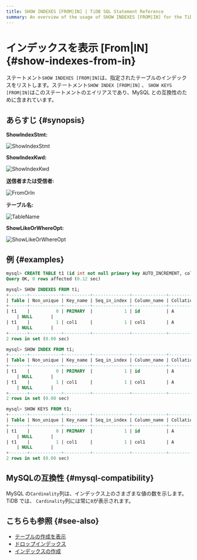 ```yaml
---
title: SHOW INDEXES [FROM|IN] | TiDB SQL Statement Reference
summary: An overview of the usage of SHOW INDEXES [FROM|IN] for the TiDB database.
---
```


# インデックスを表示 [From|IN] {#show-indexes-from-in}

ステートメント`SHOW INDEXES [FROM|IN]`は、指定されたテーブルのインデックスをリストします。ステートメント`SHOW INDEX [FROM|IN]` 、 `SHOW KEYS [FROM|IN]`はこのステートメントのエイリアスであり、MySQL との互換性のために含まれています。

## あらすじ {#synopsis}

**ShowIndexStmt:**

![ShowIndexStmt](https://download.pingcap.com/images/docs/sqlgram/ShowIndexStmt.png)

**ShowIndexKwd:**

![ShowIndexKwd](https://download.pingcap.com/images/docs/sqlgram/ShowIndexKwd.png)

**送信者または受信者:**

![FromOrIn](https://download.pingcap.com/images/docs/sqlgram/FromOrIn.png)

**テーブル名:**

![TableName](https://download.pingcap.com/images/docs/sqlgram/TableName.png)

**ShowLikeOrWhereOpt:**

![ShowLikeOrWhereOpt](https://download.pingcap.com/images/docs/sqlgram/ShowLikeOrWhereOpt.png)

## 例 {#examples}

```sql
mysql> CREATE TABLE t1 (id int not null primary key AUTO_INCREMENT, col1 INT, INDEX(col1));
Query OK, 0 rows affected (0.12 sec)

mysql> SHOW INDEXES FROM t1;
+-------+------------+----------+--------------+-------------+-----------+-------------+----------+--------+------+------------+---------+---------------+---------+------------+
| Table | Non_unique | Key_name | Seq_in_index | Column_name | Collation | Cardinality | Sub_part | Packed | Null | Index_type | Comment | Index_comment | Visible | Expression |
+-------+------------+----------+--------------+-------------+-----------+-------------+----------+--------+------+------------+---------+---------------+---------+------------+
| t1    |          0 | PRIMARY  |            1 | id          | A         |           0 |     NULL | NULL   |      | BTREE      |         |               | YES
    | NULL       |
| t1    |          1 | col1     |            1 | col1        | A         |           0 |     NULL | NULL   | YES  | BTREE      |         |               | YES
    | NULL       |
+-------+------------+----------+--------------+-------------+-----------+-------------+----------+--------+------+------------+---------+---------------+---------+------------+
2 rows in set (0.00 sec)

mysql> SHOW INDEX FROM t1;
+-------+------------+----------+--------------+-------------+-----------+-------------+----------+--------+------+------------+---------+---------------+---------+------------+
| Table | Non_unique | Key_name | Seq_in_index | Column_name | Collation | Cardinality | Sub_part | Packed | Null | Index_type | Comment | Index_comment | Visible | Expression |
+-------+------------+----------+--------------+-------------+-----------+-------------+----------+--------+------+------------+---------+---------------+---------+------------+
| t1    |          0 | PRIMARY  |            1 | id          | A         |           0 |     NULL | NULL   |      | BTREE      |         |               | YES
    | NULL       |
| t1    |          1 | col1     |            1 | col1        | A         |           0 |     NULL | NULL   | YES  | BTREE      |         |               | YES
    | NULL       |
+-------+------------+----------+--------------+-------------+-----------+-------------+----------+--------+------+------------+---------+---------------+---------+------------+
2 rows in set (0.00 sec)

mysql> SHOW KEYS FROM t1;
+-------+------------+----------+--------------+-------------+-----------+-------------+----------+--------+------+------------+---------+---------------+---------+------------+
| Table | Non_unique | Key_name | Seq_in_index | Column_name | Collation | Cardinality | Sub_part | Packed | Null | Index_type | Comment | Index_comment | Visible | Expression |
+-------+------------+----------+--------------+-------------+-----------+-------------+----------+--------+------+------------+---------+---------------+---------+------------+
| t1    |          0 | PRIMARY  |            1 | id          | A         |           0 |     NULL | NULL   |      | BTREE      |         |               | YES
    | NULL       |
| t1    |          1 | col1     |            1 | col1        | A         |           0 |     NULL | NULL   | YES  | BTREE      |         |               | YES
    | NULL       |
+-------+------------+----------+--------------+-------------+-----------+-------------+----------+--------+------+------------+---------+---------------+---------+------------+
2 rows in set (0.00 sec)
```

## MySQLの互換性 {#mysql-compatibility}

MySQL の`Cardinality`列は、インデックス上のさまざまな値の数を示します。 TiDB では、 `Cardinality`列には常に`0`が表示されます。

## こちらも参照 {#see-also}

-   [テーブルの作成を表示](/sql-statements/sql-statement-show-create-table.md)
-   [ドロップインデックス](/sql-statements/sql-statement-drop-index.md)
-   [インデックスの作成](/sql-statements/sql-statement-create-index.md)
